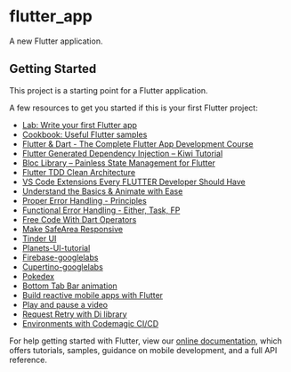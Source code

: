 # flutter_app

A new Flutter application.

## Getting Started

This project is a starting point for a Flutter application.

A few resources to get you started if this is your first Flutter project:

- [Lab: Write your first Flutter app](https://flutter.dev/docs/get-started/codelab)
- [Cookbook: Useful Flutter samples](https://flutter.dev/docs/cookbook)
- [Flutter & Dart - The Complete Flutter App Development Course](https://www.udemy.com/course/flutter-dart-the-complete-flutter-app-development-course)
- [Flutter Generated Dependency Injection – Kiwi Tutorial](https://resocoder.com/2019/11/25/flutter-generated-dependency-injection-kiwi-tutorial/)
- [Bloc Library – Painless State Management for Flutter](https://resocoder.com/2019/10/26/flutter-bloc-library-tutorial-1-0-0-stable-reactive-state-management/)
- [Flutter TDD Clean Architecture](https://resocoder.com/category/tutorials/flutter/tdd-clean-architecture/)
- [VS Code Extensions Every FLUTTER Developer Should Have](https://resocoder.com/2019/07/04/vs-code-extensions-every-flutter-developer-should-have/)
- [Understand the Basics & Animate with Ease](https://resocoder.com/2019/08/01/flutter-animation-tutorial-understand-the-basics-animate-with-ease/)
- [Proper Error Handling - Principles](https://resocoder.com/2019/12/11/proper-error-handling-in-flutter-dart-1-principles/)
- [Functional Error Handling - Either, Task, FP](https://resocoder.com/2019/12/14/functional-error-handling-in-flutter-dart-2-either-task-fp/)
- [Free Code With Dart Operators](https://medium.com/flutter-community/simple-and-bug-free-code-with-dart-operators-2e81211cecfe)
- [Make SafeArea Responsive](https://resocoder.com/2019/11/22/make-safearea-responsive-in-flutter-responsive-widget-tutorial/)
- [Tinder UI](https://github.com/Ivaskuu/tinder_cards)
- [Planets-UI-tutorial](https://sergiandreplace.com//tags/open-source/)
- [Firebase-googlelabs](https://codelabs.developers.google.com/codelabs/flutter-firebase/)
- [Cupertino-googlelabs](https://codelabs.developers.google.com/codelabs/flutter-cupertino/)
- [Pokedex](https://github.com/scitbiz/flutter_pokedex)
- [Bottom Tab Bar animation](https://medium.com/@tonyowen/flutter-bottom-tab-bar-animation-75d1ca58c096)
- [Build reactive mobile apps with Flutter](https://www.youtube.com/watch?v=RS36gBEp8OI)
- [Play and pause a video](https://flutter.dev/docs/cookbook/plugins/play-video)
- [Request Retry with Di library](https://resocoder.com/2020/03/23/dio-connectivity-retry-interceptor-flutter-tutorial/)
- [Environments with Codemagic CI/CD](https://resocoder.com/2020/02/19/environments-flavors-in-flutter-with-codemagic-ci-cd/)

For help getting started with Flutter, view our
[online documentation](https://flutter.dev/docs), which offers tutorials,
samples, guidance on mobile development, and a full API reference.
